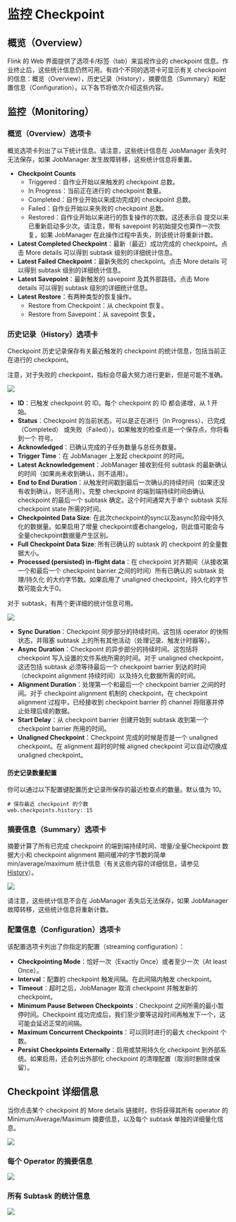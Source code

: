 # 监控 Checkpoint

## 概览（Overview）

Flink 的 Web 界面提供了选项卡/标签（tab）来监视作业的 checkpoint 信息。作业终止后，这些统计信息仍然可用。有四个不同的选项卡可显示有关
checkpoint 的信息：概览（Overview），历史记录（History），摘要信息（Summary）和配置信息（Configuration）。以下各节将依次介绍这些内容。

## 监控（Monitoring）

### 概览（Overview）选项卡

概览选项卡列出了以下统计信息。请注意，这些统计信息在 JobManager 丢失时无法保存，如果 JobManager 发生故障转移，这些统计信息将重置。

* **Checkpoint Counts**
    * Triggered：自作业开始以来触发的 checkpoint 总数。
    * In Progress：当前正在进行的 checkpoint 数量。
    * Completed：自作业开始以来成功完成的 checkpoint 总数。
    * Failed：自作业开始以来失败的 checkpoint 总数。
    * Restored：自作业开始以来进行的恢复操作的次数。这还表示自 提交以来已重新启动多少次。请注意，带有 savepoint
      的初始提交也算作一次恢复，如果 JobManager 在此操作过程中丢失，则该统计将重新计数。
* **Latest Completed Checkpoint**：最新（最近）成功完成的 checkpoint。点击 More details 可以得到 subtask 级别的详细统计信息。
* **Latest Failed Checkpoint**：最新失败的 checkpoint。点击 More details 可以得到 subtask 级别的详细统计信息。
* **Latest Savepoint**：最新触发的 savepoint 及其外部路径。点击 More details 可以得到 subtask 级别的详细统计信息。
* **Latest Restore**：有两种类型的恢复操作。
    * Restore from Checkpoint：从 checkpoint 恢复。
    * Restore from Savepoint：从 savepoint 恢复。

### 历史记录（History）选项卡

Checkpoint 历史记录保存有关最近触发的 checkpoint 的统计信息，包括当前正在进行的 checkpoint。

注意，对于失败的 checkpoint，指标会尽最大努力进行更新，但是可能不准确。

![](images/checkpoint_monitoring-history.png)

* **ID**：已触发 checkpoint 的 ID。每个 checkpoint 的 ID 都会递增，从 1 开始。
* **Status**：Checkpoint 的当前状态，可以是正在进行（In Progress）、已完成（Completed） 或失败（Failed））。如果触发的检查点是一个保存点，你将看到一个
  符号。
* **Acknowledged**：已确认完成的子任务数量与总任务数量。
* **Trigger Time**：在 JobManager 上发起 checkpoint 的时间。
* **Latest Acknowledgement**：JobManager 接收到任何 subtask 的最新确认的时间（如果尚未收到确认，则不适用）。
* **End to End Duration**：从触发时间戳到最后一次确认的持续时间（如果还没有收到确认，则不适用）。完整 checkpoint 的端到端持续时间由确认
  checkpoint 的最后一个 subtask 确定。这个时间通常大于单个 subtask 实际 checkpoint state 所需的时间。
* **Checkpointed Data Size**: 在此次checkpoint的sync以及async阶段中持久化的数据量。如果启用了增量
  checkpoint或者changelog，则此值可能会与全量checkpoint数据量产生区别。
* **Full Checkpoint Data Size**: 所有已确认的 subtask 的 checkpoint 的全量数据大小。
* **Processed (persisted) in-flight data**：在 checkpoint 对齐期间（从接收第一个和最后一个 checkpoint barrier 之间的时间）所有已确认的
  subtask 处理/持久化 的大约字节数。如果启用了 unaligned checkpoint，持久化的字节数可能会大于0。

对于 subtask，有两个更详细的统计信息可用。

![](images/checkpoint_monitoring-history-subtasks.png)

* **Sync Duration**：Checkpoint 同步部分的持续时间。这包括 operator 的快照状态，并阻塞 subtask 上的所有其他活动（处理记录、触发计时器等）。
* **Async Duration**：Checkpoint 的异步部分的持续时间。这包括将 checkpoint 写入设置的文件系统所需的时间。对于 unaligned
  checkpoint，这还包括 subtask 必须等待最后一个 checkpoint barrier 到达的时间（checkpoint alignment 持续时间）以及持久化数据所需的时间。
* **Alignment Duration**：处理第一个和最后一个 checkpoint barrier 之间的时间。对于 checkpoint alignment 机制的
  checkpoint，在 checkpoint alignment 过程中，已经接收到 checkpoint barrier 的 channel 将阻塞并停止处理后续的数据。
* **Start Delay**：从 checkpoint barrier 创建开始到 subtask 收到第一个 checkpoint barrier 所用的时间。
* **Unaligned Checkpoint**：Checkpoint 完成的时候是否是一个 unaligned checkpoint。在 alignment 超时的时候 aligned
  checkpoint 可以自动切换成 unaligned checkpoint。

#### 历史记录数量配置

你可以通过以下配置键配置历史记录所保存的最近检查点的数量。默认值为 10。

~~~
# 保存最近 checkpoint 的个数
web.checkpoints.history: 15
~~~

### 摘要信息（Summary）选项卡

摘要计算了所有已完成 checkpoint 的端到端持续时间、增量/全量Checkpoint 数据大小和 checkpoint alignment 期间缓冲的字节数的简单
min/average/maximum 统计信息（有关这些内容的详细信息，请参见 [History]()）。

![](images/checkpoint_monitoring-summary.png)

请注意，这些统计信息不会在 JobManager 丢失后无法保存，如果 JobManager 故障转移，这些统计信息将重新计数。

### 配置信息（Configuration）选项卡

该配置选项卡列出了你指定的配置（streaming configuration）：

* **Checkpointing Mode**：恰好一次（Exactly Once）或者至少一次（At least Once）。
* **Interval**：配置的 checkpoint 触发间隔。在此间隔内触发 checkpoint。
* **Timeout**：超时之后，JobManager 取消 checkpoint 并触发新的 checkpoint。
* **Minimum Pause Between Checkpoints**：Checkpoint 之间所需的最小暂停时间。Checkpoint 成功完成后，我们至少要等这段时间再触发下一个，这可能会延迟正常的间隔。
* **Maximum Concurrent Checkpoints**：可以同时进行的最大 checkpoint 个数。
* **Persist Checkpoints Externally**：启用或禁用持久化 checkpoint 到外部系统。如果启用，还会列出外部化 checkpoint
  的清理配置（取消时删除或保留）。

## Checkpoint 详细信息

当你点击某个 checkpoint 的 More details 链接时，你将获得其所有 operator 的 Minimum/Average/Maximum 摘要信息，以及每个
subtask 单独的详细量化信息。

![](images/checkpoint_monitoring-details.png)

### 每个 Operator 的摘要信息

![](images/checkpoint_monitoring-details_summary.png)

### 所有 Subtask 的统计信息

![](images/checkpoint_monitoring-details_subtasks.png)

